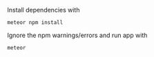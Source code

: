 Install dependencies with

`meteor npm install`

Ignore the npm warnings/errors and run app with

`meteor`
